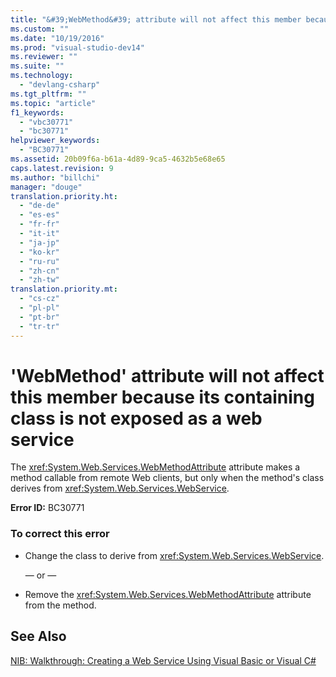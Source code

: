 ```yaml
---
title: "&#39;WebMethod&#39; attribute will not affect this member because its containing class is not exposed as a web service"
ms.custom: ""
ms.date: "10/19/2016"
ms.prod: "visual-studio-dev14"
ms.reviewer: ""
ms.suite: ""
ms.technology: 
  - "devlang-csharp"
ms.tgt_pltfrm: ""
ms.topic: "article"
f1_keywords: 
  - "vbc30771"
  - "bc30771"
helpviewer_keywords: 
  - "BC30771"
ms.assetid: 20b09f6a-b61a-4d89-9ca5-4632b5e68e65
caps.latest.revision: 9
ms.author: "billchi"
manager: "douge"
translation.priority.ht: 
  - "de-de"
  - "es-es"
  - "fr-fr"
  - "it-it"
  - "ja-jp"
  - "ko-kr"
  - "ru-ru"
  - "zh-cn"
  - "zh-tw"
translation.priority.mt: 
  - "cs-cz"
  - "pl-pl"
  - "pt-br"
  - "tr-tr"
---
```

# &#39;WebMethod&#39; attribute will not affect this member because its containing class is not exposed as a web service
The <xref:System.Web.Services.WebMethodAttribute> attribute makes a method callable from remote Web clients, but only when the method's class derives from <xref:System.Web.Services.WebService>.  
  
 **Error ID:** BC30771  
  
### To correct this error  
  
-   Change the class to derive from <xref:System.Web.Services.WebService>.  
  
     — or —  
  
-   Remove the <xref:System.Web.Services.WebMethodAttribute> attribute from the method.  
  
## See Also  
 [NIB: Walkthrough: Creating a Web Service Using Visual Basic or Visual C#](http://msdn.microsoft.com/en-us/295f4c3f-9540-4bd1-b1cc-3e9cb9675cc7)